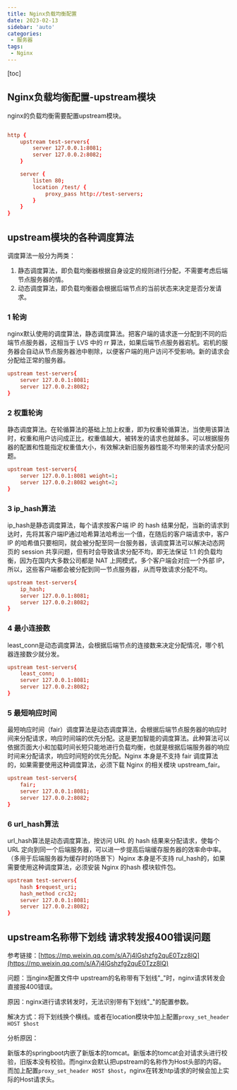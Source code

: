 ```yaml
---
title: Nginx负载均衡配置
date: 2023-02-13
sidebar: 'auto'
categories: 
 - 服务器
tags:
 - Nginx
---
```


[toc]

## Nginx负载均衡配置-upstream模块

nginx的负载均衡需要配置upstream模块。

```conf

http {
    upstream test-servers{
        server 127.0.0.1:8081;
        server 127.0.0.2:8082;
    }

    server {
        listen 80;
        location /test/ {
            proxy_pass http://test-servers;
        }
    }
}

```

## upstream模块的各种调度算法

调度算法一般分为两类：
1. 静态调度算法，即负载均衡器根据自身设定的规则进行分配，不需要考虑后端节点服务器的情。
2. 动态调度算法，即负载均衡器会根据后端节点的当前状态来决定是否分发请求。

### 1 轮询

nginx默认使用的调度算法，静态调度算法。把客户端的请求逐一分配到不同的后端节点服务器，这相当于 LVS 中的 rr 算法，如果后端节点服务器宕机。宕机的服务器会自动从节点服务器池中剔除，以便客户端的用户访问不受影响。新的请求会分配给正常的服务器。

```conf
upstream test-servers{
    server 127.0.0.1:8081;
    server 127.0.0.2:8082;
}
```

### 2 权重轮询

静态调度算法。在轮循算法的基础上加上权重，即为权重轮循算法，当使用该算法时，权重和用户访问成正比，权重值越大，被转发的请求也就越多。可以根据服务器的配置和性能指定权重值大小，有效解决新旧服务器性能不均带来的请求分配问题。

```conf
upstream test-servers{
    server 127.0.0.1:8081 weight=1;
    server 127.0.0.2:8082 weight=2;
}
```

### 3 ip_hash算法

ip_hash是静态调度算法，每个请求按客户端 IP 的 hash 结果分配，当新的请求到达时，先将其客户端IP通过哈希算法哈希出一个值，在随后的客户端请求中，客户 IP 的哈希值只要相同，就会被分配至同一台服务器，该调度算法可以解决动态网页的 session 共享问题，但有时会导致请求分配不均，即无法保证 1:1 的负载均衡，因为在国内大多数公司都是 NAT 上网模式，多个客户端会对应一个外部 IP，所以，这些客户端都会被分配到同一节点服务器，从而导致请求分配不均。

```conf
upstream test-servers{
    ip_hash;
    server 127.0.0.1:8081;
    server 127.0.0.2:8082;
}
```

### 4 最小连接数

least_conn是动态调度算法，会根据后端节点的连接数来决定分配情况，哪个机器连接数少就分发。

```conf
upstream test-servers{
    least_conn;
    server 127.0.0.1:8081;
    server 127.0.0.2:8082;
}
```

### 5 最短响应时间

最短响应时间（fair）调度算法是动态调度算法，会根据后端节点服务器的响应时间来分配请求，响应时间端的优先分配。这是更加智能的调度算法。此种算法可以依据页面大小和加载时间长短只能地进行负载均衡，也就是根据后端服务器的响应时间来分配请求，响应时间短的优先分配。Nginx 本身是不支持 fair 调度算法的，如果需要使用这种调度算法，必须下载 Nginx 的相关模块 upstream_fair。

```conf
upstream test-servers{
    fair;
    server 127.0.0.1:8081;
    server 127.0.0.2:8082;
}
```

### 6 url_hash算法

url_hash算法是动态调度算法，按访问 URL 的 hash 结果来分配请求，使每个 URL 定向到同一个后端服务器，可以进一步提高后端缓存服务器的效率命中率。（多用于后端服务器为缓存时的场景下）Nginx 本身是不支持 rul_hash的，如果需要使用这种调度算法，必须安装 Nginx 的hash 模块软件包。

```conf
upstream test-servers{
    hash $request_uri;
    hash_method crc32;
    server 127.0.0.1:8081;
    server 127.0.0.2:8082;
}
```

## upstream名称带下划线 请求转发报400错误问题

参考链接：[https://mp.weixin.qq.com/s/A7j4lGshzfg2quE0Tzz8lQ](https://mp.weixin.qq.com/s/A7j4lGshzfg2quE0Tzz8lQ)

问题：当nginx配置文件中 upstream的名称带有下划线"_"时，nginx请求转发会直接报400错误。

原因：nginx进行请求转发时，无法识别带有下划线"_"的配置参数。

解决方式：将下划线换个横线。或者在location模块中加上配置`proxy_set_header HOST $host`

分析原因：

新版本的springboot内嵌了新版本的tomcat。​新版本的tomcat会对请求头进行校验，旧版本没有校验。而nginx会默认把upstream的名称作为Host头部的内容。而加上配置`proxy_set_header HOST $host`，nginx在转发htp请求的时候会加上实际的Host请求头。

